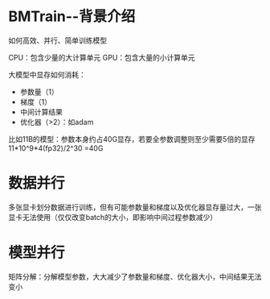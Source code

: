 # BMTrain--背景介绍

如何高效、并行、简单训练模型

CPU：包含少量的大计算单元
GPU：包含大量的小计算单元

大模型中显存如何消耗：

<ul>
<li>参数量（1）</li>
<li>梯度（1）</li>
<li>中间计算结果</li>
<li>优化器（>2）：如adam</li>
</ul>

比如11B的模型：参数本身约占40G显存，若要全参数调整则至少需要5倍的显存
11\*10^9\*4(fp32)/2^30 =40G 

# 数据并行

多张显卡划分数据进行训练，但有可能参数量和梯度以及优化器显存量过大，一张显卡无法使用（仅仅改变batch的大小，即影响中间过程参数减少）

# 模型并行  

矩阵分解：分解模型参数，大大减少了参数量和梯度、优化器大小，中间结果无法变小

 

